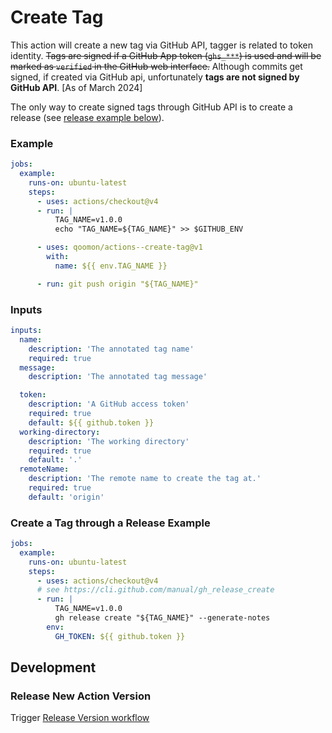 # Create Tag

This action will create a new tag via GitHub API, tagger is related to token identity.
~~Tags are signed if a GitHub App token (`ghs_***`) is used and will be marked as `verified` in the GitHub web interface.~~
Although commits get signed, if created via GitHub api, unfortunately **tags are not signed by GitHub API**. [As of March 2024]

The only way to create signed tags through GitHub API is to create a release (see [release example below](#create-a-tag-through-a-release-example)).


### Example

```yaml
jobs:
  example:
    runs-on: ubuntu-latest
    steps:
      - uses: actions/checkout@v4
      - run: |
          TAG_NAME=v1.0.0
          echo "TAG_NAME=${TAG_NAME}" >> $GITHUB_ENV

      - uses: qoomon/actions--create-tag@v1
        with:
          name: ${{ env.TAG_NAME }}

      - run: git push origin "${TAG_NAME}"
```

### Inputs

```yaml
inputs:
  name:
    description: 'The annotated tag name'
    required: true
  message:
    description: 'The annotated tag message'

  token:
    description: 'A GitHub access token'
    required: true
    default: ${{ github.token }}
  working-directory:
    description: 'The working directory'
    required: true
    default: '.'
  remoteName:
    description: 'The remote name to create the tag at.'
    required: true
    default: 'origin'
```

### Create a Tag through a Release Example

```yaml
jobs:
  example:
    runs-on: ubuntu-latest
    steps:
      - uses: actions/checkout@v4
      # see https://cli.github.com/manual/gh_release_create
      - run: |
          TAG_NAME=v1.0.0
          gh release create "${TAG_NAME}" --generate-notes
        env:
          GH_TOKEN: ${{ github.token }}
```

## Development

### Release New Action Version

Trigger [Release Version workflow](/actions/workflows/action-release.yaml)
